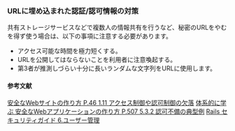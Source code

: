 ### URLに埋め込まれた認証/認可情報の対策
共有ストレージサービスなどで複数人の情報共有を行うなど、秘密のURLをやむを得ず使う場合は、以下の事項に注意する必要があります。

- アクセス可能な時間を極力短くする。
- URLを公開してはならないことを利用者に注意喚起する。
- 第3者が推測しづらい十分に長いランダムな文字列をURLに使用します。

#### 参考文献
[安全なWebサイトの作り方 P.46 1.11 アクセス制御や認可制御の欠落](https://www.ipa.go.jp/files/000017316.pdf)
[体系的に学ぶ 安全なWebアプリケーションの作り方 P.507 5.3.2 認可不備の典型例](https://wasbook.org/)
[Rails セキュリティガイド  6.ユーザー管理](https://railsguides.jp/security.html#%E3%83%A6%E3%83%BC%E3%82%B6%E3%83%BC%E7%AE%A1%E7%90%86)
